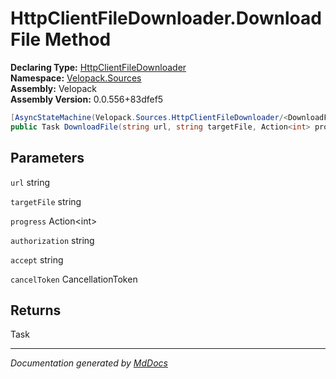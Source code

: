 ﻿<!--  
  <auto-generated>   
    The contents of this file were generated by a tool.  
    Changes to this file may be list if the file is regenerated  
  </auto-generated>   
-->

# HttpClientFileDownloader.DownloadFile Method

**Declaring Type:** [HttpClientFileDownloader](../index.md)  
**Namespace:** [Velopack.Sources](../../index.md)  
**Assembly:** Velopack  
**Assembly Version:** 0.0.556+83dfef5

```csharp
[AsyncStateMachine(Velopack.Sources.HttpClientFileDownloader/<DownloadFile>d__2)]
public Task DownloadFile(string url, string targetFile, Action<int> progress, string authorization, string accept, CancellationToken cancelToken = default);
```

## Parameters

`url`  string

`targetFile`  string

`progress`  Action\<int\>

`authorization`  string

`accept`  string

`cancelToken`  CancellationToken

## Returns

Task

___

*Documentation generated by [MdDocs](https://github.com/ap0llo/mddocs)*
